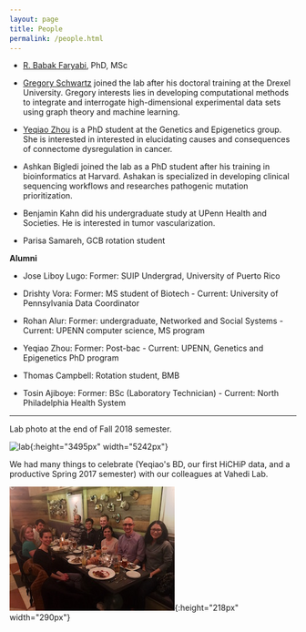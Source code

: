 ```yaml
---
layout: page
title: People
permalink: /people.html
---
```


* [R. Babak Faryabi](PBabak.html), PhD, MSc

* [Gregory Schwartz](https://github.com/GregorySchwartz) joined the lab after his doctoral training at the Drexel University. Gregory interests lies in developing computational methods to integrate and interrogate high-dimensional experimental data sets using graph theory and machine learning. 
 
* [Yeqiao Zhou](https://twitter.com/YeqiaoZhou) is a PhD student at the Genetics and Epigenetics group. She is interested in interested in elucidating causes and consequences of connectome dysregulation in cancer. 

* Ashkan Bigledi joined the lab as a PhD student after his training in bioinformatics at Harvard. Ashakan is specialized in developing clinical sequencing workflows and researches pathogenic mutation prioritization.

* Benjamin Kahn did his undergraduate study at UPenn Health and Societies. He is interested in tumor vascularization.

* Parisa Samareh, GCB rotation student


**Alumni**

* Jose Liboy Lugo: Former: SUIP Undergrad, University of Puerto Rico

* Drishty Vora: Former: MS student of Biotech - Current: University of Pennsylvania Data Coordinator

* Rohan Alur: Former: undergraduate, Networked and Social Systems - Current: UPENN computer science, MS program

* Yeqiao Zhou: Former: Post-bac - Current: UPENN, Genetics and Epigenetics PhD program

* Thomas Campbell: Rotation student, BMB

* Tosin Ajiboye: Former: BSc (Laboratory Technician) - Current: North Philadelphia Health System


----
Lab photo at the end of Fall 2018 semester.

![lab](assets/DSC03507.JPG){:height="3495px" width="5242px"} 


We had many things to celebrate (Yeqiao's BD, our first HiCHiP data, and a productive Spring 2017 semester) with our colleagues at Vahedi Lab.

![lab](assets/dinner.jpg){:height="218px" width="290px"} 

